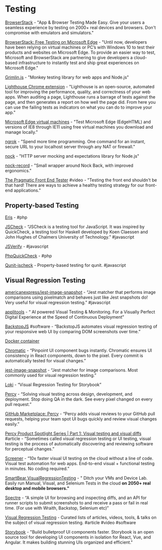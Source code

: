 # Testing

[BrowserStack](https://www.browserstack.com/) - "App & Browser Testing Made Easy. Give your users a seamless experience by testing on 2000+ real devices and browsers. Don't compromise with emulators and simulators."

[BrowserStack: Free Testing on Microsoft Edge](https://www.browserstack.com/test-on-microsoft-edge-browser#) - "Until now, developers have been relying on virtual machines or PC’s with Windows 10 to test their products and websites on Microsoft Edge. To provide an easier way to test, Microsoft and BrowserStack are partnering to give developers a cloud-based infrastructure to instantly test and ship great experiences on Microsoft Edge."

[Grimlin.js](https://github.com/marmelab/gremlins.js) - "Monkey testing library for web apps and Node.js"

[Lighthouse Chrome extension](https://chrome.google.com/webstore/detail/lighthouse/blipmdconlkpinefehnmjammfjpmpbjk) - "Lighthouse is an open-source, automated tool for improving the performance, quality, and correctness of your web apps. When auditing a page, Lighthouse runs a barrage of tests against the page, and then generates a report on how well the page did. From here you can use the failing tests as indicators on what you can do to improve your app."

[Microsoft Edge virtual machines](https://developer.microsoft.com/en-us/microsoft-edge/tools/vms/) - "Test Microsoft Edge \(EdgeHTML\) and versions of IE8 through IE11 using free virtual machines you download and manage locally."

[ngrok](https://ngrok.com/) - "Spend more time programming. One command for an instant, secure URL to your localhost server through any NAT or firewall."

[nock](https://github.com/nock/nock#how-does-it-work) - "HTTP server mocking and expectations library for Node.js"

[nock-record](https://github.com/edorivai/nock-record) - "Small wrapper around Nock Back, with improved ergonomics."

[The Pragmatic Front End Tester](https://www.youtube.com/watch?v=pfJdNiDOJ-A) \#video - "Testing the front end shouldn't be that hard! There are ways to achieve a healthy testing strategy for our front-end applications."

## **Property-based Testing**

[Eris](https://github.com/giorgiosironi/eris) - \#php

[JSCheck](http://www.jscheck.org) - “JSCheck is a testing tool for JavaScript. It was inspired by QuickCheck, a testing tool for Haskell developed by Koen Claessen and John Hughes of Chalmers University of Technology.” \#javascript

[JSVerify](http://jsverify.github.io) - \#javascript

[PhpQuickCheck](http://phpquickcheck) - \#php

[Qunit-jscheck](https://github.com/nruth/qunit-jscheck) - Property-based testing for qunit. \#javascript

## **Visual Regression Testing**

[americanexpress/jest-image-snapshot](https://github.com/americanexpress/jest-image-snapshot) - “Jest matcher that performs image comparisons using pixelmatch and behaves just like Jest snapshots do! Very useful for visual regression testing.” \#javascript

[applitools](https://applitools.com/) - “ AI powered Visual Testing & Monitoring. For a Visually Perfect Digital Experience at the Speed of Continuous Deployment”

[BackstopJS](https://github.com/garris/BackstopJS) \#software - “BackstopJS automates visual regression testing of your responsive web UI by comparing DOM screenshots over time.”

[Docker container](https://hub.docker.com/r/backstopjs/backstopjs/)

[Chromatic](https://www.chromaticqa.com/) - “Pinpoint UI component bugs instantly. Chromatic ensures UI consistency in React components, down to the pixel. Every commit is automatically tested for visual changes.”

[jest-image-snapshot](https://github.com/americanexpress/jest-image-snapshot) - “Jest matcher for image comparisons. Most commonly used for visual regression testing.”

[Loki](https://github.com/oblador/loki) - “Visual Regression Testing for Storybook”

[Percy](https://percy.io/) - “Solving visual testing across design, development, and deployment. Stop doing QA in the dark. See every pixel changed on every pull request.”

[GitHub Marketplace: Percy](https://github.com/marketplace/percy) - “Percy adds visual reviews to your GitHub pull requests, helping your team spot UI bugs quickly and review visual changes easily.”

[Percy Product Spotlight Series \| Part 1: Visual testing and visual diffs](https://blog.percy.io/product-spotlight-series-visual-testing-and-visual-diffs-6a1fc540fc93) \#article - “Sometimes called visual regression testing or UI testing, visual testing is the process of automatically discovering and reviewing software for perceptual changes.”

[Screener](https://www.screener.io/) - “10x faster visual UI testing on the cloud without a line of code. Visual test automation for web apps. End-to-end visual + functional testing in minutes. No coding required.”

[SmartBear VisualRegressionTesting](https://crossbrowsertesting.com/) - " Ditch your VMs and Device Lab. Easily run Manual, Visual, and Selenium Tests in the cloud **on 2050+ real desktop and mobile browsers."**

[Spectre](https://github.com/wearefriday/spectre) - “A simple UI for browsing and inspecting diffs, and an API for runner scripts to submit screenshots to and receive a pass or fail in real time. \(For use with Wraith, Backstop, Selenium etc\)”

[Visual Regression Testing](https://visualregressiontesting.com/) - Curated lists of articles, videos, tools, & talks on the subject of visual regression testing. \#article \#video \#software

[Storybook](https://storybook.js.org/) - "Build bulletproof UI components faster. Storybook is an open source tool for developing UI components in isolation for React, Vue, and Angular. It makes building stunning UIs organized and efficient."

